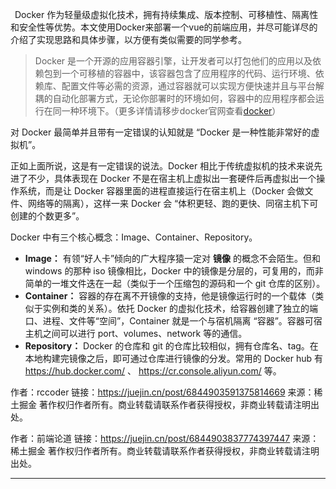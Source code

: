 
&ensp;Docker 作为轻量级虚拟化技术，拥有持续集成、版本控制、可移植性、隔离性和安全性等优势。本文使用Docker来部署一个vue的前端应用，并尽可能详尽的介绍了实现思路和具体步骤，以方便有类似需要的同学参考。

> Docker 是一个开源的应用容器引擎，让开发者可以打包他们的应用以及依赖包到一个可移植的容器中，该容器包含了应用程序的代码、运行环境、依赖库、配置文件等必需的资源，通过容器就可以实现方便快速并且与平台解耦的自动化部署方式，无论你部署时的环境如何，容器中的应用程序都会运行在同一种环境下。（更多详情请移步docker官网查看[docker](https://link.juejin.cn?target=https%3A%2F%2Fwww.docker.com%2F)）

对 Docker 最简单并且带有一定错误的认知就是 “Docker 是一种性能非常好的虚拟机”。

正如上面所说，这是有一定错误的说法。Docker 相比于传统虚拟机的技术来说先进了不少，具体表现在 Docker 不是在宿主机上虚拟出一套硬件后再虚拟出一个操作系统，而是让 Docker 容器里面的进程直接运行在宿主机上（Docker 会做文件、网络等的隔离），这样一来 Docker 会 “体积更轻、跑的更快、同宿主机下可创建的个数更多”。

Docker 中有三个核心概念：Image、Container、Repository。

- **Image：** 有领“好人卡”倾向的广大程序猿一定对 **镜像** 的概念不会陌生。但和 windows 的那种 iso 镜像相比，Docker 中的镜像是分层的，可复用的，而非简单的一堆文件迭在一起（类似于一个压缩包的源码和一个 git 仓库的区别）。
- **Container：** 容器的存在离不开镜像的支持，他是镜像运行时的一个载体（类似于实例和类的关系）。依托 Docker 的虚拟化技术，给容器创建了独立的端口、进程、文件等“空间”，Container 就是一个与宿机隔离 “容器”。容器可宿主机之间可以进行 port、volumes、network 等的通信。
- **Repository：** Docker 的仓库和 git 的仓库比较相似，拥有仓库名、tag。在本地构建完镜像之后，即可通过仓库进行镜像的分发。常用的 Docker hub 有 https://hub.docker.com/ 、 https://cr.console.aliyun.com/ 等。


作者：rccoder
链接：https://juejin.cn/post/6844903591375814669
来源：稀土掘金
著作权归作者所有。商业转载请联系作者获得授权，非商业转载请注明出处。




作者：前端论道
链接：https://juejin.cn/post/6844903837774397447
来源：稀土掘金
著作权归作者所有。商业转载请联系作者获得授权，非商业转载请注明出处。

------

